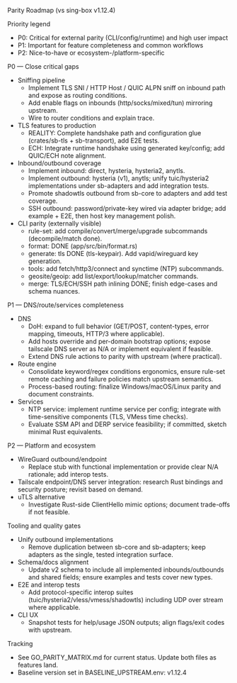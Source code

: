 Parity Roadmap (vs sing-box v1.12.4)

Priority legend
- P0: Critical for external parity (CLI/config/runtime) and high user impact
- P1: Important for feature completeness and common workflows
- P2: Nice-to-have or ecosystem-/platform-specific

P0 — Close critical gaps
- Sniffing pipeline
  - Implement TLS SNI / HTTP Host / QUIC ALPN sniff on inbound path and expose as routing conditions.
  - Add enable flags on inbounds (http/socks/mixed/tun) mirroring upstream.
  - Wire to router conditions and explain trace.
- TLS features to production
  - REALITY: Complete handshake path and configuration glue (crates/sb-tls + sb-transport), add E2E tests.
  - ECH: Integrate runtime handshake using generated key/config; add QUIC/ECH note alignment.
- Inbound/outbound coverage
  - Implement inbound: direct, hysteria, hysteria2, anytls.
  - Implement outbound: hysteria (v1), anytls; unify tuic/hysteria2 implementations under sb-adapters and add integration tests.
  - Promote shadowtls outbound from sb-core to adapters and add test coverage.
  - SSH outbound: password/private-key wired via adapter bridge; add example + E2E, then host key management polish.
- CLI parity (externally visible)
  - rule-set: add compile/convert/merge/upgrade subcommands (decompile/match done).
  - format: DONE (app/src/bin/format.rs)
  - generate: tls DONE (tls-keypair). Add vapid/wireguard key generation.
  - tools: add fetch/http3/connect and synctime (NTP) subcommands.
  - geosite/geoip: add list/export/lookup/matcher commands.
  - merge: TLS/ECH/SSH path inlining DONE; finish edge-cases and schema nuances.

P1 — DNS/route/services completeness
- DNS
  - DoH: expand to full behavior (GET/POST, content-types, error mapping, timeouts, HTTP/3 where applicable).
  - Add hosts override and per-domain bootstrap options; expose tailscale DNS server as N/A or implement equivalent if feasible.
  - Extend DNS rule actions to parity with upstream (where practical).
- Route engine
  - Consolidate keyword/regex conditions ergonomics, ensure rule-set remote caching and failure policies match upstream semantics.
  - Process-based routing: finalize Windows/macOS/Linux parity and document constraints.
- Services
  - NTP service: implement runtime service per config; integrate with time-sensitive components (TLS, VMess time checks).
  - Evaluate SSM API and DERP service feasibility; if committed, sketch minimal Rust equivalents.

P2 — Platform and ecosystem
- WireGuard outbound/endpoint
  - Replace stub with functional implementation or provide clear N/A rationale; add interop tests.
- Tailscale endpoint/DNS server integration: research Rust bindings and security posture; revisit based on demand.
- uTLS alternative
  - Investigate Rust-side ClientHello mimic options; document trade-offs if not feasible.

Tooling and quality gates
- Unify outbound implementations
  - Remove duplication between sb-core and sb-adapters; keep adapters as the single, tested integration surface.
- Schema/docs alignment
  - Update v2 schema to include all implemented inbounds/outbounds and shared fields; ensure examples and tests cover new types.
- E2E and interop tests
  - Add protocol-specific interop suites (tuic/hysteria2/vless/vmess/shadowtls) including UDP over stream where applicable.
- CLI UX
  - Snapshot tests for help/usage JSON outputs; align flags/exit codes with upstream.

Tracking
- See GO_PARITY_MATRIX.md for current status. Update both files as features land.
- Baseline version set in BASELINE_UPSTREAM.env: v1.12.4
